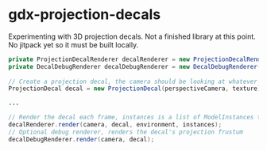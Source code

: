 # gdx-projection-decals

Experimenting with 3D projection decals. Not a finished library at this point. No jitpack yet so it must be built locally.

```java
private ProjectionDecalRenderer decalRenderer = new ProjectionDecalRenderer();
private DecalDebugRenderer decalDebugRenderer = new DecalDebugRenderer();
        
// Create a projection decal, the camera should be looking at whatever you want to project onto
ProjectionDecal decal = new ProjectionDecal(perspectiveCamera, texture);

...

// Render the decal each frame, instances is a list of ModelInstances to project onto
decalRenderer.render(camera, decal, environment, instances);
// Optional debug renderer, renders the decal's projection frustum
decalDebugRenderer.render(camera, decal);
```